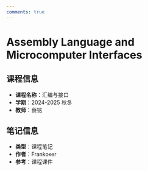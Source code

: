 ```yaml
---
comments: true
---
```


# Assembly Language and Microcomputer Interfaces

## 课程信息

- **课程名称**：汇编与接口
- **学期**：2024-2025 秋冬
- **教师**：蔡铭

## 笔记信息

- **类型**：课程笔记
- **作者**：Frankoxer
- **参考**：课程课件